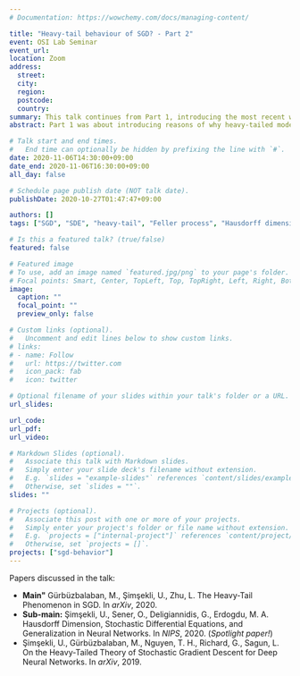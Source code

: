 ```yaml
---
# Documentation: https://wowchemy.com/docs/managing-content/

title: "Heavy-tail behaviour of SGD? - Part 2"
event: OSI Lab Seminar
event_url:
location: Zoom
address:
  street:
  city:
  region:
  postcode:
  country:
summary: This talk continues from Part 1, introducing the most recent works on the heavy-tailed theories of SGD dynamics.
abstract: Part 1 was about introducing reasons of why heavy-tailed model should be used to describe the SGD dynamics. This talk(Part 2) gives a from-ground talk on necessary mathematical background, and most importantly, **where the heavy-tailedness comes from.** If time allows, we shall also look at how Hausdorff dimension of the path of SGD is directly related to the generalization capability, where the behavior of SGD is described using Feller process. On the way, various papers (ICML2019, ICML2020, NIPS2020, arXiv) will be briefly introduced.

# Talk start and end times.
#   End time can optionally be hidden by prefixing the line with `#`.
date: 2020-11-06T14:30:00+09:00
date_end: 2020-11-06T16:30:00+09:00
all_day: false

# Schedule page publish date (NOT talk date).
publishDate: 2020-10-27T01:47:47+09:00

authors: []
tags: ["SGD", "SDE", "heavy-tail", "Feller process", "Hausdorff dimension"]

# Is this a featured talk? (true/false)
featured: false

# Featured image
# To use, add an image named `featured.jpg/png` to your page's folder. 
# Focal points: Smart, Center, TopLeft, Top, TopRight, Left, Right, BottomLeft, Bottom, BottomRight.
image:
  caption: ""
  focal_point: ""
  preview_only: false

# Custom links (optional).
#   Uncomment and edit lines below to show custom links.
# links:
# - name: Follow
#   url: https://twitter.com
#   icon_pack: fab
#   icon: twitter

# Optional filename of your slides within your talk's folder or a URL.
url_slides:

url_code:
url_pdf:
url_video:

# Markdown Slides (optional).
#   Associate this talk with Markdown slides.
#   Simply enter your slide deck's filename without extension.
#   E.g. `slides = "example-slides"` references `content/slides/example-slides.md`.
#   Otherwise, set `slides = ""`.
slides: ""

# Projects (optional).
#   Associate this post with one or more of your projects.
#   Simply enter your project's folder or file name without extension.
#   E.g. `projects = ["internal-project"]` references `content/project/deep-learning/index.md`.
#   Otherwise, set `projects = []`.
projects: ["sgd-behavior"]
---
```


Papers discussed in the talk:
- **Main"** Gürbüzbalaban, M., Şimşekli, U., Zhu, L. The Heavy-Tail Phenomenon in SGD. In *arXiv*, 2020.
- **Sub-main:** Şimşekli, U., Sener, O., Deligiannidis, G., Erdogdu, M. A. Hausdorff Dimension, Stochastic Differential Equations, and Generalization in Neural Networks. In *NIPS*, 2020. (*Spotlight paper!*)
- Şimşekli, U., Gürbüzbalaban, M., Nguyen, T. H., Richard, G., Sagun, L. On the Heavy-Tailed Theory of Stochastic Gradient Descent for Deep Neural Networks. In *arXiv*, 2019.

